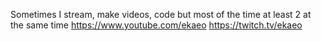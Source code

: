 Sometimes I stream, make videos, code but most of the time at least 2 at the same time
https://www.youtube.com/ekaeo
https://twitch.tv/ekaeo
